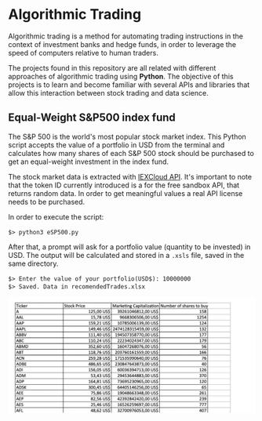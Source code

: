 # Algorithmic Trading

Algorithmic trading is a method for automating trading instructions in the context of investment banks and hedge funds, in order to leverage the speed of computers relative to human traders.

The projects found in this repository are all related with different approaches of algorithmic trading using **Python**. The objective of this projects is to learn and become familiar with several APIs and libraries that allow this interaction between stock trading and data science.

## Equal-Weight S&P500 index fund

The S&P 500 is the world's most popular stock market index. 
This Python script accepts the value of a portfolio in USD from the terminal and calculates how many shares of each S&P 500 stock  should be purchased to get an equal-weight investment in the index fund.

The stock market data is extracted with [IEXCloud API](). It's important to note that the token ID currently introduced is a for the free sandbox API, that returns random data. In order to get meaningful values a real API license needs to be purchased.

In order to execute the script:
```
$> python3 eSP500.py
```

After that, a prompt will ask for a portfolio value (quantity to be invested) in USD. The output will be calculated and stored in a `.xsls` file, saved in the same directory.

```
$> Enter the value of your portfolio(USD$): 10000000
$> Saved. Data in recomendedTrades.xlsx
```

<p align="center">
  <img src='readm_img/eSP500.png'/ >
</p>
